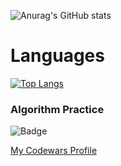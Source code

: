 
![Anurag's GitHub stats](https://github-readme-stats.vercel.app/api?username=chrislojacono&show_icons=true&theme=radical)

# Languages
[![Top Langs](https://github-readme-stats.vercel.app/api/top-langs/?username=chrislojacono)](https://github.com/anuraghazra/github-readme-stats)

### Algorithm Practice
![Badge](https://www.codewars.com/users/chrislojacono/badges/large)

[My Codewars Profile](https://www.codewars.com/users/chrislojacono)
<!--
**chrislojacono/chrislojacono** is a ✨ _special_ ✨ repository because its `README.md` (this file) appears on your GitHub profile.
### Hi there 👋
I'm currently a student at the Nashville Software School learning everything icon about software development! 

Here are some ideas to get you started:

[![Anurag's GitHub stats](https://github-readme-stats.vercel.app/api?username=chrislojacono)](https://github.com/anuraghazra/github-readme-stats)

- 🔭 I’m currently working on ...
- 🌱 I’m currently learning ...
- 👯 I’m looking to collaborate on ...
- 🤔 I’m looking for help with ...
- 💬 Ask me about ...
- 📫 How to reach me: ...
- 😄 Pronouns: ...
- ⚡ Fun fact: ...
-->


